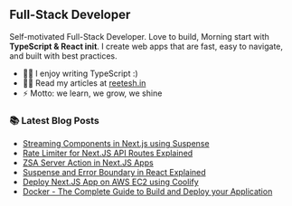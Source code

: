 ## Full-Stack Developer

Self-motivated Full-Stack Developer. Love to build, Morning start with **TypeScript & React init**. I create web apps that are fast, easy to navigate, and built with best practices.

- 👨‍🏫 I enjoy writing TypeScript :)
- 👨‍💻 Read my articles at [reetesh.in][website]
- ⚡ Motto: we learn, we grow, we shine

### 📚 Latest Blog Posts

<!-- BLOG:START -->
- [Streaming Components in Next.js using Suspense](https://reetesh.in/blog/streaming-components-in-next.js-using-suspense)
- [Rate Limiter for Next.JS API Routes Explained](https://reetesh.in/blog/rate-limiter-for-next.js-api-routes-explained)
- [ZSA Server Action in Next.JS Apps](https://reetesh.in/blog/zsa-server-action-in-next.js-apps)
- [Suspense and Error Boundary in React Explained](https://reetesh.in/blog/suspense-and-error-boundary-in-react-explained)
- [Deploy Next.JS App on AWS EC2 using Coolify](https://reetesh.in/blog/deploy-next.js-app-on-aws-ec2-using-coolify)
- [Docker - The Complete Guide to Build and Deploy your Application](https://reetesh.in/blog/docker-the-complete-guide-to-build-and-deploy-your-application)


<!-- BLOG:END -->

<!-- ### 📬 Connect with me: -->

<!--     <a href="https://www.linkedin.com/in/reetesh-kumar-a1b952178" target="_blank" rel="noreferrer">
        <picture>
            <source media="(prefers-color-scheme: dark)" srcset="https://raw.githubusercontent.com/danielcranney/readme-generator/main/public/icons/socials/linkedin-dark.svg" />
            <source media="(prefers-color-scheme: light)" srcset="https://raw.githubusercontent.com/danielcranney/readme-generator/main/public/icons/socials/linkedin.svg" />
            <img src="https://raw.githubusercontent.com/danielcranney/readme-generator/main/public/icons/socials/linkedin.svg" width="32" height="32" />
        </picture>
    </a>&nbsp;&nbsp;
    <a href="https://www.x.com/imbitcoinb" target="_blank" rel="noreferrer">
        <picture>
            <source media="(prefers-color-scheme: dark)" srcset="https://raw.githubusercontent.com/danielcranney/readme-generator/main/public/icons/socials/twitter-dark.svg" />
            <source media="(prefers-color-scheme: light)" srcset="https://raw.githubusercontent.com/danielcranney/readme-generator/main/public/icons/socials/twitter.svg" />
            <img src="https://raw.githubusercontent.com/danielcranney/readme-generator/main/public/icons/socials/twitter.svg" width="32" height="32" />
        </picture>
    </a>&nbsp;&nbsp; -->


<!--  <img src="https://raw.githubusercontent.com/danielcranney/readme-generator/main/public/icons/skills/react-colored.svg" width="36" height="36" alt="React" />
    <img src="https://raw.githubusercontent.com/danielcranney/readme-generator/main/public/icons/skills/nextjs-colored-dark.svg" width="36" height="36" alt="NextJs" />
    <img src="https://raw.githubusercontent.com/danielcranney/readme-generator/main/public/icons/skills/javascript-colored.svg" width="36" height="36" alt="JavaScript" />
  <img src="https://raw.githubusercontent.com/danielcranney/readme-generator/main/public/icons/skills/typescript-colored.svg" width="36" height="36" alt="TypeScript" />
    <img src="https://raw.githubusercontent.com/danielcranney/readme-generator/main/public/icons/skills/nodejs-colored.svg" width="36" height="36" alt="NodeJS" />
  <img src="https://raw.githubusercontent.com/danielcranney/readme-generator/main/public/icons/skills/express-colored-dark.svg" width="36" height="36" alt="Express" />
   <img src="https://raw.githubusercontent.com/danielcranney/readme-generator/main/public/icons/skills/mongodb-colored.svg" width="36" height="36" alt="MongoDB" />
    <img src="https://raw.githubusercontent.com/danielcranney/readme-generator/main/public/icons/skills/git-colored.svg" width="36" height="36" alt="Git" />
   <img src="https://raw.githubusercontent.com/danielcranney/readme-generator/main/public/icons/skills/tailwindcss-colored.svg" width="36" height="36" alt="TailwindCSS" />
   <img src="https://raw.githubusercontent.com/danielcranney/readme-generator/main/public/icons/skills/vite-colored.svg" width="36" height="36" alt="Vite" />
    <img src="https://raw.githubusercontent.com/danielcranney/readme-generator/main/public/icons/skills/redux-colored.svg" width="36" height="36" alt="Redux" /> -->
<!-- <img src="https://raw.githubusercontent.com/danielcranney/readme-generator/main/public/icons/skills/mysql-colored.svg" width="36" height="36" alt="MySQL" /> -->
<!-- <img src="https://raw.githubusercontent.com/danielcranney/readme-generator/main/public/icons/skills/docker-colored.svg" width="36" height="36" alt="Docker" /> -->
<!-- <img src="https://skills.thijs.gg/icons?i=rust,solidity,kubernetes,redis" /> -->

[website]: https://reetesh.in/blogs
